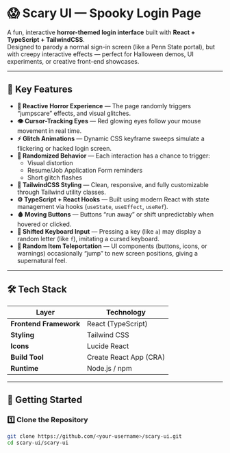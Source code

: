 # 😱 Scary UI — Spooky Login Page

A fun, interactive **horror-themed login interface** built with **React + TypeScript + TailwindCSS**.  
Designed to parody a normal sign-in screen (like a Penn State portal), but with creepy interactive effects — perfect for Halloween demos, UI experiments, or creative front-end showcases.

---

## 👻 Key Features

- **🧠 Reactive Horror Experience** — The page randomly triggers “jumpscare” effects, and visual glitches.
- **👁️ Cursor-Tracking Eyes** — Red glowing eyes follow your mouse movement in real time.
- **⚡ Glitch Animations** — Dynamic CSS keyframe sweeps simulate a flickering or hacked login screen.
- **🔄 Randomized Behavior** — Each interaction has a chance to trigger:
  - Visual distortion
  - Resume/Job Application Form reminders
  - Short glitch flashes
- **🎨 TailwindCSS Styling** — Clean, responsive, and fully customizable through Tailwind utility classes.
- **⚙️ TypeScript + React Hooks** — Built using modern React with state management via hooks (`useState`, `useEffect`, `useRef`).
- **🩸 Moving Buttons** — Buttons “run away” or shift unpredictably when hovered or clicked.  
- **🎹 Shifted Keyboard Input** — Pressing a key (like `a`) may display a random letter (like `f`), imitating a cursed keyboard. 
- **🧳 Random Item Teleportation** — UI components (buttons, icons, or warnings) occasionally “jump” to new screen positions, giving a supernatural feel.  


---

## 🛠️ Tech Stack

| Layer | Technology |
|--------|-------------|
| **Frontend Framework** | React (TypeScript) |
| **Styling** | Tailwind CSS |
| **Icons** | Lucide React |
| **Build Tool** | Create React App (CRA) |
| **Runtime** | Node.js / npm |

---

## 🚀 Getting Started

### 1️⃣ Clone the Repository
```bash
git clone https://github.com/<your-username>/scary-ui.git
cd scary-ui/scary-ui
